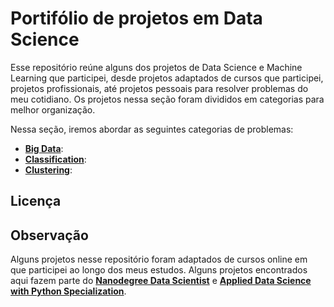 # Portifólio de projetos em Data Science
Esse repositório reúne alguns dos projetos de Data Science e Machine Learning que participei, desde projetos adaptados de cursos que participei, projetos profissionais, até projetos pessoais para resolver problemas do meu cotidiano. Os projetos nessa seção foram divididos em categorias para melhor organização.

Nessa seção, iremos abordar as seguintes categorias de problemas:

- **[Big Data](https://github.com/luizhenriqueds/luizhenriqueds.github.io/tree/master/Big%20Data)**: 
- **[Classification](https://github.com/luizhenriqueds/luizhenriqueds.github.io/tree/master/Classification)**: 
- **[Clustering](https://github.com/luizhenriqueds/luizhenriqueds.github.io/tree/master/Clustering)**: 

## **Licença**

## **Observação**
Alguns projetos nesse repositório foram adaptados de cursos online em que participei ao longo dos meus estudos. Alguns projetos encontrados aqui fazem parte do **[Nanodegree Data Scientist](https://br.udacity.com/course/data-scientist--nd025)** e **[Applied Data Science with Python Specialization](https://www.coursera.org/specializations/data-science-python)**. 
